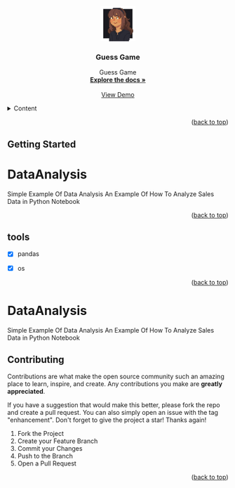 
<a name="readme-top"></a>






<!-- PROJECT LOGO -->
<br />
<div align="center">
  <a href="https://github.com/Dizziolica/DataAnalysis">
    <img src="/dizziolica.jpg" alt="Logo" width="80" height="80">
  </a>

  <h3 align="center">Guess Game</h3>

  <p align="center">
   Guess Game
    <br />
    <a href="https://github.com/Dizziolica/DataAnalysis"><strong>Explore the docs »</strong></a>
    <br />
    <br />
    <a href="https://github.com/Dizziolica/DataAnalysis">View Demo</a>
    
   
  </p>
</div>



<!-- TABLE OF CONTENTS -->
<details>
  <summary>Content</summary>
  <ol>
    <li>
      <a href="#about-the-project">About The Project</a>
      <ul>
        <li><a href="#built-with">Built With</a></li>
      </ul>
    </li>
    <li>
      <a href="https://github.com/Dizziolica/DataAnalysis/blob/main/DataAnalysis.ipynb">Getting Started</a>
      <ul>
        <li><a href="#prerequisites">Prerequisites</a></li>
        <li><a href="#installation">Installation</a></li>
      </ul>
    </li>
    <li><a href="#usage">Usage</a></li>
    <li><a href="#tools">Roadmap</a></li>
    <li><a href="#contributing">Contributing</a></li>
    <li><a href="#license">License</a></li>
    <li><a href="#contact">Contact</a></li>
    <li><a href="#acknowledgments">Acknowledgments</a></li>
  </ol>
</details>





<p align="right">(<a href="#readme-top">back to top</a>)</p>





<!-- GETTING STARTED -->
## Getting Started
# DataAnalysis
Simple Example Of Data Analysis
An Example Of How To Analyze Sales Data in Python Notebook

<p align="right">(<a href="#readme-top">back to top</a>)</p>



<!-- TOOLS -->
## tools

- [x] pandas
- [x] os

    



<p align="right">(<a href="#readme-top">back to top</a>)</p>

# DataAnalysis
Simple Example Of Data Analysis
An Example Of How To Analyze Sales Data in Python Notebook



<!-- CONTRIBUTING -->
## Contributing

Contributions are what make the open source community such an amazing place to learn, inspire, and create. Any contributions you make are **greatly appreciated**.

If you have a suggestion that would make this better, please fork the repo and create a pull request. You can also simply open an issue with the tag "enhancement".
Don't forget to give the project a star! Thanks again!

1. Fork the Project
2. Create your Feature Branch 
3. Commit your Changes 
4. Push to the Branch 
5. Open a Pull Request

<p align="right">(<a href="#readme-top">back to top</a>)</p>

